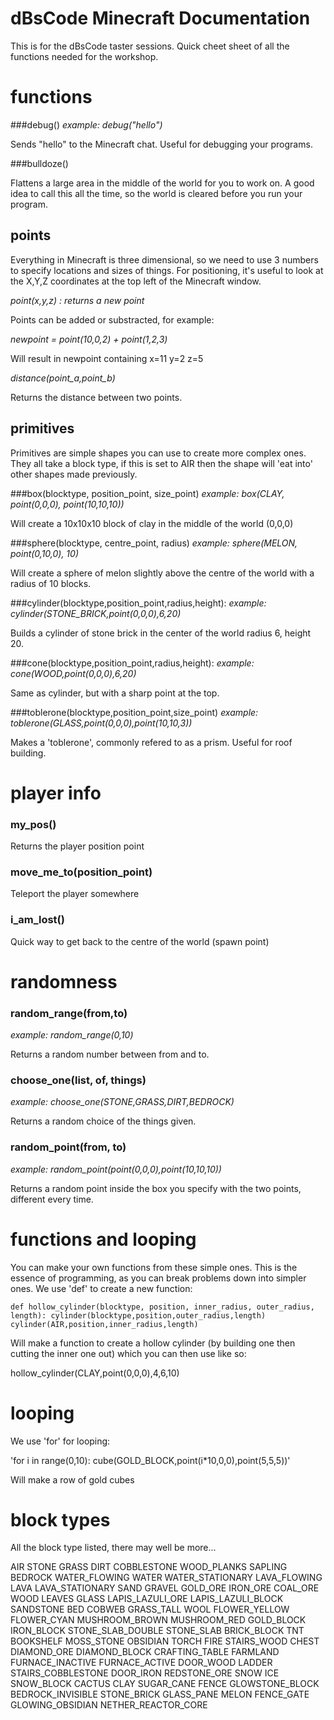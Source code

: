 # dBsCode Minecraft Documentation

This is for the dBsCode taster sessions. Quick cheet sheet of all the
functions needed for the workshop.

# functions

###debug()
*example: debug("hello")*

Sends "hello" to the Minecraft chat. Useful for debugging your programs.

###bulldoze()

Flattens a large area in the middle of the world for you to work on.  A
good idea to call this all the time, so the world is cleared before you
run your program.

## points

Everything in Minecraft is three dimensional, so we need to use 3 numbers to
specify locations and sizes of things. For positioning, it's useful to look at
the X,Y,Z coordinates at the top left of the Minecraft window.

*point(x,y,z) : returns a new point*

Points can be added or substracted, for example:

*newpoint = point(10,0,2) + point(1,2,3)*

Will result in newpoint containing x=11 y=2 z=5

*distance(point_a,point_b)*

Returns the distance between two points.

## primitives

Primitives are simple shapes you can use to create more complex
ones. They all take a block type, if this is set to AIR then the
shape will 'eat into' other shapes made previously.

###box(blocktype, position_point, size_point)
*example: box(CLAY, point(0,0,0), point(10,10,10))*

Will create a 10x10x10 block of clay in the middle of the world (0,0,0)

###sphere(blocktype, centre_point, radius)
*example: sphere(MELON, point(0,10,0), 10)*

Will create a sphere of melon slightly above the centre of the world
with a radius of 10 blocks.

###cylinder(blocktype,position_point,radius,height):
*example: cylinder(STONE_BRICK,point(0,0,0),6,20)*

Builds a cylinder of stone brick in the center of the world radius 6, height 20.

###cone(blocktype,position_point,radius,height):
*example: cone(WOOD,point(0,0,0),6,20)*

Same as cylinder, but with a sharp point at the top.

###toblerone(blocktype,position_point,size_point)
*example:  toblerone(GLASS,point(0,0,0),point(10,10,3))*

Makes a 'toblerone', commonly refered to as a prism. Useful for roof building.

# player info

### my_pos()

Returns the player position point

### move_me_to(position_point)

Teleport the player somewhere

### i_am_lost()

Quick way to get back to the centre of the world (spawn point)

# randomness

### random_range(from,to)
*example: random_range(0,10)*

Returns a random number between from and to.

### choose_one(list, of, things)
*example: choose_one(STONE,GRASS,DIRT,BEDROCK)*

Returns a random choice of the things given.

### random_point(from, to)
*example: random_point(point(0,0,0),point(10,10,10))*

Returns a random point inside the box you specify with the two points,
different every time.

# functions and looping

You can make your own functions from these simple ones. This is the
essence of programming, as you can break problems down into simpler
ones. We use 'def' to create a new function:

`def hollow_cylinder(blocktype, position, inner_radius, outer_radius, length):
    cylinder(blocktype,position,outer_radius,length)
    cylinder(AIR,position,inner_radius,length)`

Will make a function to create a hollow cylinder (by building one then cutting
the inner one out) which you can then use like so:

hollow_cylinder(CLAY,point(0,0,0),4,6,10)

# looping

We use 'for' for looping:

'for i in range(0,10):
    cube(GOLD_BLOCK,point(i*10,0,0),point(5,5,5))'

Will make a row of gold cubes

# block types

All the block type listed, there may well be more...

AIR
STONE
GRASS
DIRT
COBBLESTONE
WOOD_PLANKS
SAPLING
BEDROCK
WATER_FLOWING
WATER
WATER_STATIONARY
LAVA_FLOWING
LAVA
LAVA_STATIONARY
SAND
GRAVEL
GOLD_ORE
IRON_ORE
COAL_ORE
WOOD
LEAVES
GLASS
LAPIS_LAZULI_ORE
LAPIS_LAZULI_BLOCK
SANDSTONE
BED
COBWEB
GRASS_TALL
WOOL
FLOWER_YELLOW
FLOWER_CYAN
MUSHROOM_BROWN
MUSHROOM_RED
GOLD_BLOCK
IRON_BLOCK
STONE_SLAB_DOUBLE
STONE_SLAB
BRICK_BLOCK
TNT
BOOKSHELF
MOSS_STONE
OBSIDIAN
TORCH
FIRE
STAIRS_WOOD
CHEST
DIAMOND_ORE
DIAMOND_BLOCK
CRAFTING_TABLE
FARMLAND
FURNACE_INACTIVE
FURNACE_ACTIVE
DOOR_WOOD
LADDER
STAIRS_COBBLESTONE
DOOR_IRON
REDSTONE_ORE
SNOW
ICE
SNOW_BLOCK
CACTUS
CLAY
SUGAR_CANE
FENCE
GLOWSTONE_BLOCK
BEDROCK_INVISIBLE
STONE_BRICK
GLASS_PANE
MELON
FENCE_GATE
GLOWING_OBSIDIAN
NETHER_REACTOR_CORE
